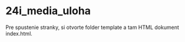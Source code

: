 # 24i_media_uloha
Pre spustenie stranky, si otvorte folder template a tam HTML dokument index.html.
